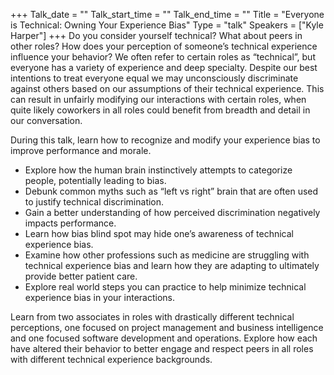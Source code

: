+++
Talk_date = ""
Talk_start_time = ""
Talk_end_time = ""
Title = "Everyone is Technical: Owning Your Experience Bias"
Type = "talk"
Speakers = ["Kyle Harper"]
+++
Do you consider yourself technical? What about peers in other roles? How does your perception of someone’s technical experience influence your behavior? We often refer to certain roles as “technical”, but everyone has a variety of experience and deep specialty. Despite our best intentions to treat everyone equal we may unconsciously discriminate against others based on our assumptions of their technical experience. This can result in unfairly modifying our interactions with certain roles, when quite likely coworkers in all roles could benefit from breadth and detail in our conversation.
 
During this talk, learn how to recognize and modify your experience bias to improve performance and morale.

* Explore how the human brain instinctively attempts to categorize people, potentially leading to bias.
* Debunk common myths such as “left vs right” brain that are often used to justify technical discrimination.
* Gain a better understanding of how perceived discrimination negatively impacts performance.
* Learn how bias blind spot may hide one’s awareness of technical experience bias.
* Examine how other professions such as medicine are struggling with technical experience bias and learn how they are adapting to ultimately provide better patient care.
* Explore real world steps you can practice to help minimize technical experience bias in your interactions.
 
Learn from two associates in roles with drastically different technical perceptions, one focused on project management and business intelligence and one focused software development and operations. Explore how each have altered their behavior to better engage and respect peers in all roles with different technical experience backgrounds.
